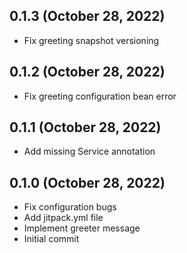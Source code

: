 ## 0.1.3 (October 28, 2022)
  - Fix greeting snapshot versioning

## 0.1.2 (October 28, 2022)
  - Fix greeting configuration bean error

## 0.1.1 (October 28, 2022)
  - Add missing Service annotation

## 0.1.0 (October 28, 2022)
  - Fix configuration bugs
  - Add jitpack.yml file
  - Implement greeter message
  - Initial commit

